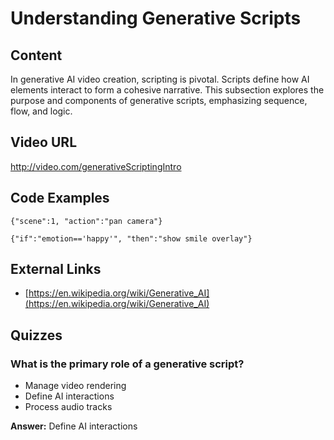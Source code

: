 # Understanding Generative Scripts

## Content

In generative AI video creation, scripting is pivotal. Scripts define how AI elements interact to form a cohesive narrative. This subsection explores the purpose and components of generative scripts, emphasizing sequence, flow, and logic.

## Video URL

http://video.com/generativeScriptingIntro

## Code Examples

```
{"scene":1, "action":"pan camera"}
```

```
{"if":"emotion=='happy'", "then":"show smile overlay"}
```

## External Links

- [https://en.wikipedia.org/wiki/Generative_AI](https://en.wikipedia.org/wiki/Generative_AI)

## Quizzes

### What is the primary role of a generative script?

- Manage video rendering
- Define AI interactions
- Process audio tracks

**Answer:** Define AI interactions